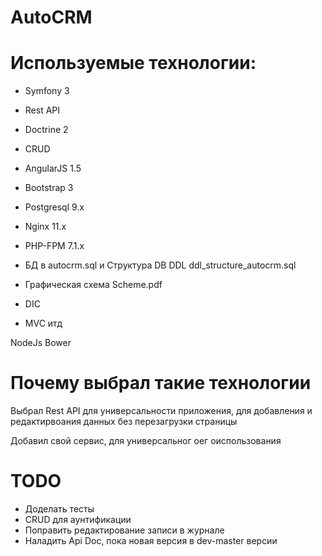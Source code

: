 
AutoCRM
========================

Используемые технологии:
========================
- Symfony 3
- Rest API
- Doctrine 2
- CRUD
- AngularJS 1.5
- Bootstrap 3
- Postgresql 9.x
- Nginx 11.x
- PHP-FPM 7.1.x

- БД в autocrm.sql и Структура DB DDL ddl_structure_autocrm.sql
- Графическая схема Scheme.pdf

- DIC
- MVC 
итд

NodeJs
Bower

Почему выбрал такие технологии
========================
Выбрал Rest API для универсальности приложения,
 для добавления и редактирвоания данных без перезагрузки страницы
 
 Добавил свой сервис, для универсальног оег оиспользования


TODO
========================

- Доделать тесты
- CRUD для аунтификации
- Поправить редактирование записи в журнале
- Наладить Api Doc, пока новая версия в dev-master версии

